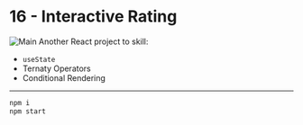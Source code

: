 # **16 - Interactive Rating**

![Main](https://gpx.ge/root/img/js.gif "image")
Another React project to skill:

- ``useState``
- Ternaty Operators
- Conditional Rendering


---
```sh
npm i
npm start
```